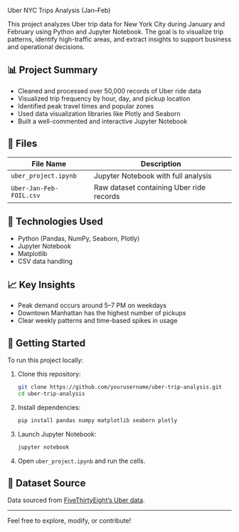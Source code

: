 Uber NYC Trips Analysis (Jan–Feb)

This project analyzes Uber trip data for New York City during January and February using Python and Jupyter Notebook. The goal is to visualize trip patterns, identify high-traffic areas, and extract insights to support business and operational decisions.

## 📊 Project Summary

- Cleaned and processed over 50,000 records of Uber ride data
- Visualized trip frequency by hour, day, and pickup location
- Identified peak travel times and popular zones
- Used data visualization libraries like Plotly and Seaborn
- Built a well-commented and interactive Jupyter Notebook

## 📁 Files

| File Name               | Description                                 |
|------------------------|---------------------------------------------|
| `uber_project.ipynb`   | Jupyter Notebook with full analysis         |
| `Uber-Jan-Feb-FOIL.csv`| Raw dataset containing Uber ride records    |

## 🔧 Technologies Used

- Python (Pandas, NumPy, Seaborn, Plotly)
- Jupyter Notebook
- Matplotlib
- CSV data handling

## 📈 Key Insights

- Peak demand occurs around 5–7 PM on weekdays
- Downtown Manhattan has the highest number of pickups
- Clear weekly patterns and time-based spikes in usage

## 🚀 Getting Started

To run this project locally:

1. Clone this repository:
   ```bash
   git clone https://github.com/yourusername/uber-trip-analysis.git
   cd uber-trip-analysis
   ```

2. Install dependencies:
   ```bash
   pip install pandas numpy matplotlib seaborn plotly
   ```

3. Launch Jupyter Notebook:
   ```bash
   jupyter notebook
   ```

4. Open `uber_project.ipynb` and run the cells.

## 📌 Dataset Source

Data sourced from [FiveThirtyEight’s Uber data](https://github.com/fivethirtyeight/uber-tlc-foil-response).

---

Feel free to explore, modify, or contribute!
